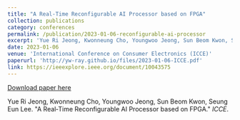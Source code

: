 ```yaml
---
title: "A Real‑Time Reconfigurable AI Processor based on FPGA"
collection: publications
category: conferences
permalink: /publication/2023-01-06-reconfigurable-ai-processor
excerpt: 'Yue Ri Jeong, Kwonneung Cho, Youngwoo Jeong, Sun Beom Kwon, Seung Eun Lee. &quot;A Real‑Time Reconfigurable AI Processor based on FPGA.&quot; <i>ICCE</i>.'
date: 2023-01-06
venue: 'International Conference on Consumer Electronics (ICCE)'
paperurl: 'http://yw-ray.github.io/files/2023-01-06-ICCE.pdf'
link: https://ieeexplore.ieee.org/document/10043575
---
```


<a href='http://yw-ray.github.io/files/2023-01-06-ICCE.pdf'>Download paper here</a>

Yue Ri Jeong, Kwonneung Cho, Youngwoo Jeong, Sun Beom Kwon, Seung Eun Lee. &quot;A Real‑Time Reconfigurable AI Processor based on FPGA.&quot; <i>ICCE</i>.
